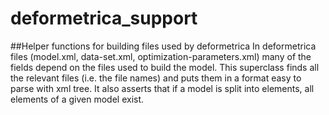 # deformetrica_support
##Helper functions for building files used by deformetrica
In deformetrica files (model.xml, data-set.xml, optimization-parameters.xml) many of the fields depend on the files
used to build the model. This superclass finds all the relevant files (i.e. the file names) and puts them in
a format easy to parse with xml tree. It also asserts that if a model is split into elements, all elements
of a given model exist.
